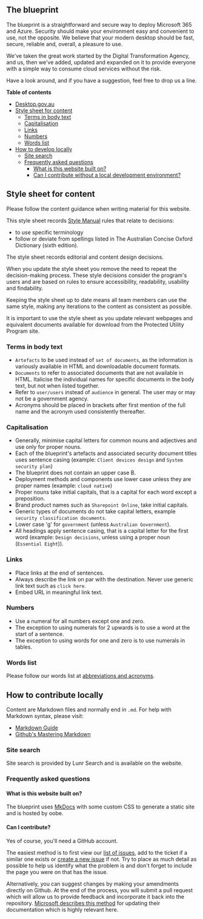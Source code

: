 ## The blueprint 

The blueprint is a straightforward and secure way to deploy Microsoft 365 and Azure. Security should make your environment easy and convenient to use, not the opposite. We believe that your modern desktop should be fast, secure, reliable and, overall, a pleasure to use. 

We've taken the great work started by the Digital Transformation Agency, and us, then we've added, updated and expanded on it to provide everyone with a simple way to consume cloud services without the risk.

Have a look around, and if you have a suggestion, feel free to drop us a line.

**Table of contents**

* [Desktop.gov.au](#desktopgovau)
* [Style sheet for content](#style-sheet-for-content)
  * [Terms in body text](#terms-in-body-text)
  * [Capitalisation](#capitalisation)
  * [Links](#links)
  * [Numbers](#numbers)
  * [Words list](#words-list)
* [How to develop locally](#how-to-develop-locally)
  * [Site search](#site-search)
  * [Frequently asked questions](#frequently-asked-questions)
    * [What is this website built on?](#what-is-this-website-built-on)
    * [Can I contribute without a local development environment?](#can-i-contribute-without-a-local-development-environment)

## Style sheet for content

Please follow the content guidance when writing material for this website.

This style sheet records [Style Manual](https://www.stylemanual.gov.au/) rules that relate to decisions:

* to use specific terminology
* follow or deviate from spellings listed in The Australian Concise Oxford Dictionary (sixth edition).

The style sheet records editorial and content design decisions.

When you update the style sheet you remove the need to repeat the decision-making process. These style decisions consider the program's users and are based on rules to ensure accessibility, readability, usability and findability.

Keeping the style sheet up to date means all team members can use the same style, making any iterations to the content as consistent as possible.

It is important to use the style sheet as you update relevant webpages and equivalent documents available for download from the Protected Utility Program site.

### Terms in body text

* `Artefacts` to be used instead of `set of documents`, as the information is variously available in HTML and downloadable document formats.
* `Documents` to refer to associated documents that are not available in HTML. Italicise the individual names for specific documents in the body text, but not when listed together.
* Refer to `user/users` instead of `audience` in general. The user may or may not be a government agency.
* Acronyms should be placed in brackets after first mention of the full name and the acronym used consistently thereafter.

### Capitalisation

* Generally, minimise capital letters for common nouns and adjectives and use only for proper nouns.
* Each of the blueprint's artefacts and associated security document titles uses sentence casing (example: `Client devices design` and `System security plan`)
* The blueprint does not contain an upper case B. 
* Deployment methods and components use lower case unless they are proper names (example: `cloud native`)
* Proper nouns take initial capitals, that is a capital for each word except a preposition.
* Brand product names such as `Sharepoint Online`, take initial capitals.
* Generic types of documents do not take capital letters, example `security classification documents`.
* Lower case 'g' for `government` (unless `Australian Government`).
* All headings apply sentence casing, that is a capital letter for the first word (example: `Design decisions`, unless using a proper noun (`Essential Eight`)).

### Links

* Place links at the end of sentences.
* Always describe the link on par with the destination. Never use generic link text such as `click here`.
* Embed URL in meaningful link text.


### Numbers

* Use a numeral for all numbers except one and zero.
* The exception to using numerals for 2 upwards is to use a word at the start of a sentence.
* The exception to using words for one and zero is to use numerals in tables.

### Words list

Please follow our words list at [abbreviations and acronyms](blueprint/abbr-acronyms.md).

## How to contribute locally

Content are Markdown files and normally end in `.md`. For help with Markdown syntax, please visit:

* [Markdown Guide](https://www.markdownguide.org/basic-syntax/)
* [Github's Mastering Markdown](https://guides.github.com/features/mastering-markdown/)

### Site search

Site search is provided by Lunr Search and is available on the website. 

### Frequently asked questions

#### What is this website built on?

The blueprint uses [MkDocs](https://www.mkdocs.org/) with some custom CSS to generate a static site and is hosted by oobe. 

#### Can I contribute?

Yes of course, you'll need a GitHub account.

The easiest method is to first view our [list of issues](https://github.com/oobecomau/theblueprint/issues), add to the ticket if a similar one exists or [create a new issue](https://github.com/oobecomau/theblueprint/issues/new) if not. Try to place as much detail as possible to help us identify what the problem is and don't forget to include the page you were on that has the issue.

Alternatively, you can suggest changes by making your amendments directly on Github. At the end of the process, you will submit a pull request which will allow us to provide feedback and incorporate it back into the repository. [Microsoft describes this method](https://github.com/MicrosoftDocs/microsoft-365-docs#overview) for updating their documentation which is highly relevant here.
